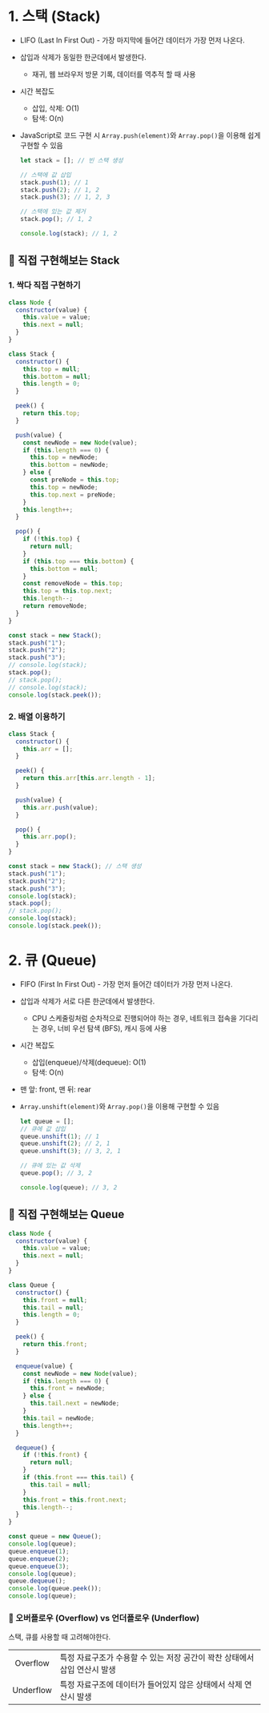 # 1. 스택 (Stack)

- LIFO (Last In First Out) - 가장 마지막에 들어간 데이터가 가장 먼저 나온다.
- 삽입과 삭제가 동일한 한군데에서 발생한다.
  - 재귀, 웹 브라우저 방문 기록, 데이터를 역추적 할 때 사용
- 시간 복잡도
  - 삽입, 삭제: O(1)
  - 탐색: O(n)
- JavaScript로 코드 구현 시 `Array.push(element)`와 `Array.pop()`을 이용해 쉽게 구현할 수 있음

  ```js
  let stack = []; // 빈 스택 생성

  // 스택에 값 삽입
  stack.push(1); // 1
  stack.push(2); // 1, 2
  stack.push(3); // 1, 2, 3

  // 스택에 있는 값 제거
  stack.pop(); // 1, 2

  console.log(stack); // 1, 2
  ```

## 🌈 직접 구현해보는 Stack

### 1. 싹다 직접 구현하기

```js
class Node {
  constructor(value) {
    this.value = value;
    this.next = null;
  }
}

class Stack {
  constructor() {
    this.top = null;
    this.bottom = null;
    this.length = 0;
  }

  peek() {
    return this.top;
  }

  push(value) {
    const newNode = new Node(value);
    if (this.length === 0) {
      this.top = newNode;
      this.bottom = newNode;
    } else {
      const preNode = this.top;
      this.top = newNode;
      this.top.next = preNode;
    }
    this.length++;
  }

  pop() {
    if (!this.top) {
      return null;
    }
    if (this.top === this.bottom) {
      this.bottom = null;
    }
    const removeNode = this.top;
    this.top = this.top.next;
    this.length--;
    return removeNode;
  }
}

const stack = new Stack();
stack.push("1");
stack.push("2");
stack.push("3");
// console.log(stack);
stack.pop();
// stack.pop();
// console.log(stack);
console.log(stack.peek());
```

### 2. 배열 이용하기

```js
class Stack {
  constructor() {
    this.arr = [];
  }

  peek() {
    return this.arr[this.arr.length - 1];
  }

  push(value) {
    this.arr.push(value);
  }

  pop() {
    this.arr.pop();
  }
}

const stack = new Stack(); // 스택 생성
stack.push("1");
stack.push("2");
stack.push("3");
console.log(stack);
stack.pop();
// stack.pop();
console.log(stack);
console.log(stack.peek());
```

# 2. 큐 (Queue)

- FIFO (First In First Out) - 가장 먼저 들어간 데이터가 가장 먼저 나온다.
- 삽입과 삭제가 서로 다른 한군데에서 발생한다.
  - CPU 스케줄링처럼 순차적으로 진행되어야 하는 경우, 네트워크 접속을 기다리는 경우, 너비 우선 탐색 (BFS), 캐시 등에 사용
- 시간 복잡도
  - 삽입(enqueue)/삭제(dequeue): O(1)
  - 탐색: O(n)
- 맨 앞: front, 맨 뒤: rear
- `Array.unshift(element)`와 `Array.pop()`을 이용해 구현할 수 있음

  ```js
  let queue = [];
  // 큐에 값 삽입
  queue.unshift(1); // 1
  queue.unshift(2); // 2, 1
  queue.unshift(3); // 3, 2, 1

  // 큐에 있는 값 삭제
  queue.pop(); // 3, 2

  console.log(queue); // 3, 2
  ```

## 🌈 직접 구현해보는 Queue

```js
class Node {
  constructor(value) {
    this.value = value;
    this.next = null;
  }
}

class Queue {
  constructor() {
    this.front = null;
    this.tail = null;
    this.length = 0;
  }

  peek() {
    return this.front;
  }

  enqueue(value) {
    const newNode = new Node(value);
    if (this.length === 0) {
      this.front = newNode;
    } else {
      this.tail.next = newNode;
    }
    this.tail = newNode;
    this.length++;
  }

  dequeue() {
    if (!this.front) {
      return null;
    }
    if (this.front === this.tail) {
      this.tail = null;
    }
    this.front = this.front.next;
    this.length--;
  }
}

const queue = new Queue();
console.log(queue);
queue.enqueue(1);
queue.enqueue(2);
queue.enqueue(3);
console.log(queue);
queue.dequeue();
console.log(queue.peek());
console.log(queue);
```

### 🚨 오버플로우 (Overflow) vs 언더플로우 (Underflow)

스택, 큐를 사용할 때 고려해야한다.

|           |                                                                           |
| :-------: | :------------------------------------------------------------------------ |
| Overflow  | 특정 자료구조가 수용할 수 있는 저장 공간이 꽉찬 상태에서 삽입 연산시 발생 |
| Underflow | 특정 자료구조에 데이터가 들어있지 않은 상태에서 삭제 연산시 발생          |
